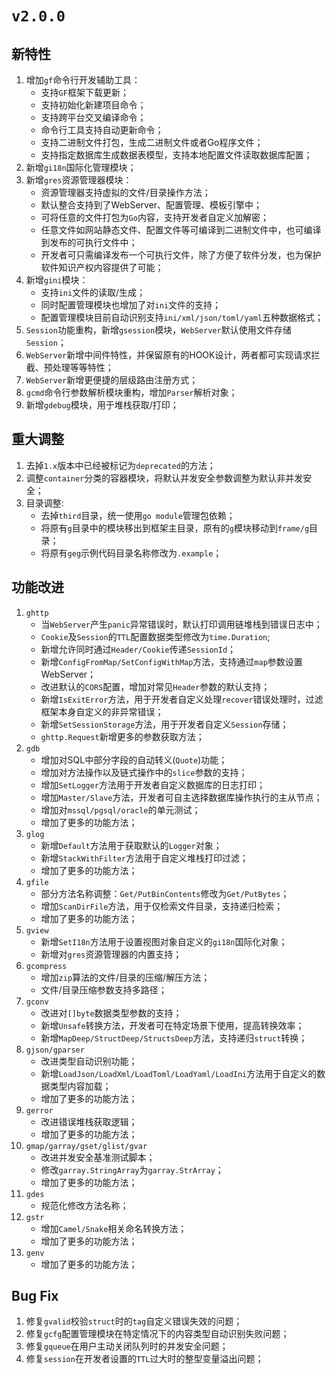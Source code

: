 # `v2.0.0`

## 新特性

1. 增加`gf`命令行开发辅助工具：
    - 支持`GF`框架下载更新；
    - 支持初始化新建项目命令；
    - 支持跨平台交叉编译命令；
    - 命令行工具支持自动更新命令；
    - 支持二进制文件打包，生成二进制文件或者Go程序文件；
    - 支持指定数据库生成数据表模型，支持本地配置文件读取数据库配置；
1. 新增`gi18n`国际化管理模块；
1. 新增`gres`资源管理器模块：
    - 资源管理器支持虚拟的文件/目录操作方法；
    - 默认整合支持到了WebServer、配置管理、模板引擎中；
    - 可将任意的文件打包为`Go`内容，支持开发者自定义加解密；
    - 任意文件如网站静态文件、配置文件等可编译到二进制文件中，也可编译到发布的可执行文件中；
    - 开发者可只需编译发布一个可执行文件，除了方便了软件分发，也为保护软件知识产权内容提供了可能；
1. 新增`gini`模块：
    - 支持`ini`文件的读取/生成；
    - 同时配置管理模块也增加了对`ini`文件的支持；
    - 配置管理模块目前自动识别支持`ini/xml/json/toml/yaml`五种数据格式；
1. `Session`功能重构，新增`gsession`模块，`WebServer`默认使用文件存储`Session`；
1. `WebServer`新增中间件特性，并保留原有的HOOK设计，两者都可实现请求拦截、预处理等等特性；
1. `WebServer`新增更便捷的层级路由注册方式；
1. `gcmd`命令行参数解析模块重构，增加`Parser`解析对象；
1. 新增`gdebug`模块，用于堆栈获取/打印；


## 重大调整
1. 去掉`1.x`版本中已经被标记为`deprecated`的方法；
1. 调整`container`分类的容器模块，将默认并发安全参数调整为默认非并发安全；
1. 目录调整:
    - 去掉`third`目录，统一使用`go module`管理包依赖；
    - 将原有`g`目录中的模块移出到框架主目录，原有的`g`模块移动到`frame/g`目录；
    - 将原有`geg`示例代码目录名称修改为`.example`；



## 功能改进

1. `ghttp`
    - 当`WebServer`产生`panic`异常错误时，默认打印调用链堆栈到错误日志中；
    - `Cookie`及`Session`的`TTL`配置数据类型修改为`time.Duration`;
    - 新增允许同时通过`Header/Cookie`传递`SessionId`；
    - 新增`ConfigFromMap/SetConfigWithMap`方法，支持通过`map`参数设置WebServer；
    - 改进默认的`CORS`配置，增加对常见`Header`参数的默认支持；
    - 新增`IsExitError`方法，用于开发者自定义处理`recover`错误处理时，过滤框架本身自定义的非异常错误；
    - 新增`SetSessionStorage`方法，用于开发者自定义`Session`存储；
    - `ghttp.Request`新增更多的参数获取方法；
1. `gdb`
    - 增加对SQL中部分字段的自动转义(`Quote`)功能；
    - 增加对方法操作以及链式操作中的`slice`参数的支持；
    - 增加`SetLogger`方法用于开发者自定义数据库的日志打印；
    - 增加`Master/Slave`方法，开发者可自主选择数据库操作执行的主从节点；
    - 增加对`mssql/pgsql/oracle`的单元测试；
    - 增加了更多的功能方法；
1. `glog`
    - 新增`Default`方法用于获取默认的`Logger`对象；
    - 新增`StackWithFilter`方法用于自定义堆栈打印过滤；
    - 增加了更多的功能方法；
1. `gfile`
    - 部分方法名称调整：`Get/PutBinContents`修改为`Get/PutBytes`；
    - 增加`ScanDirFile`方法，用于仅检索文件目录，支持递归检索；
    - 增加了更多的功能方法；
1. `gview`
    - 新增`SetI18n`方法用于设置视图对象自定义的`gi18n`国际化对象；
    - 新增对`gres`资源管理器的内置支持；
1. `gcompress`
    - 增加`zip`算法的文件/目录的压缩/解压方法；
    - 文件/目录压缩参数支持多路径；
1. `gconv`
    - 改进对`[]byte`数据类型参数的支持；
    - 新增`Unsafe`转换方法，开发者可在特定场景下使用，提高转换效率；
    - 新增`MapDeep/StructDeep/StructsDeep`方法，支持递归`struct`转换；
1. `gjson/gparser`
    - 改进类型自动识别功能；
    - 新增`LoadJson/LoadXml/LoadToml/LoadYaml/LoadIni`方法用于自定义的数据类型内容加载；
    - 增加了更多的功能方法；
1. `gerror`
    - 改进错误堆栈获取逻辑；
    - 增加了更多的功能方法；
1. `gmap/garray/gset/glist/gvar`
    - 改进并发安全基准测试脚本；
    - 修改`garray.StringArray`为`garray.StrArray`；
    - 增加了更多的功能方法；
1. `gdes`
    - 规范化修改方法名称；
1. `gstr`
    - 增加`Camel/Snake`相关命名转换方法；
    - 增加了更多的功能方法；
1. `genv`
    - 增加了更多的功能方法；


## Bug Fix
1. 修复`gvalid`校验`struct`时的`tag`自定义错误失效的问题；
1. 修复`gcfg`配置管理模块在特定情况下的内容类型自动识别失败问题；
1. 修复`gqueue`在用户主动关闭队列时的并发安全问题；
1. 修复`session`在开发者设置的`TTL`过大时的整型变量溢出问题；